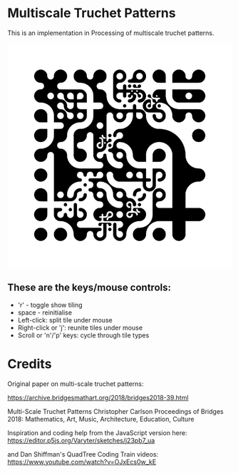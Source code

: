 # Multiscale Truchet Patterns

This is an implementation in Processing of multiscale truchet patterns.

![screenshot](multiscale-truchet-1.png)

## These are the keys/mouse controls:

 - 'r' - toggle show tiling
 - space - reinitialise
 - Left-click: split tile under mouse
 - Right-click or 'j': reunite tiles under mouse
 - Scroll or 'n'/'p' keys: cycle through tile types

# Credits

Original paper on multi-scale truchet patterns:

   https://archive.bridgesmathart.org/2018/bridges2018-39.html

   Multi-Scale Truchet Patterns
   Christopher Carlson
   Proceedings of Bridges 2018: Mathematics, Art, Music, Architecture, Education, Culture

   Inspiration and coding help from the JavaScript version here:
      https://editor.p5js.org/Varyter/sketches/j23pb7_ua

   and Dan Shiffman's QuadTree Coding Train videos:
      https://www.youtube.com/watch?v=OJxEcs0w_kE
